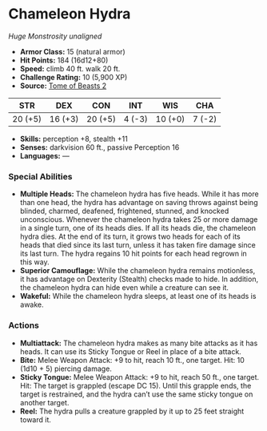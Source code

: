 # Chameleon Hydra

*Huge* *Monstrosity* *unaligned*

- **Armor Class:** 15 (natural armor)
- **Hit Points:** 184 (16d12+80)
- **Speed:** climb 40 ft. walk 20 ft.
- **Challenge Rating:** 10 (5,900 XP)
- **Source:** [Tome of Beasts 2](https://koboldpress.com/kpstore/product/tome-of-beasts-2-for-5th-edition/)

| STR | DEX | CON | INT | WIS | CHA |
| --- | --- | --- | --- | --- | --- |
| 20 (+5) | 16 (+3) | 20 (+5) | 4 (-3) | 10 (+0) | 7 (-2) |

- **Skills:** perception +8, stealth +11
- **Senses:** darkvision 60 ft., passive Perception 16
- **Languages:** —
### Special Abilities
- **Multiple Heads:** The chameleon hydra has five heads. While it has more than one head, the hydra has advantage on saving throws against being blinded, charmed, deafened, frightened, stunned, and knocked unconscious. Whenever the chameleon hydra takes 25 or more damage in a single turn, one of its heads dies. If all its heads die, the chameleon hydra dies. At the end of its turn, it grows two heads for each of its heads that died since its last turn, unless it has taken fire damage since its last turn. The hydra regains 10 hit points for each head regrown in this way.
- **Superior Camouflage:** While the chameleon hydra remains motionless, it has advantage on Dexterity (Stealth) checks made to hide. In addition, the chameleon hydra can hide even while a creature can see it.
- **Wakeful:** While the chameleon hydra sleeps, at least one of its heads is awake.
### Actions
- **Multiattack:** The chameleon hydra makes as many bite attacks as it has heads. It can use its Sticky Tongue or Reel in place of a bite attack.
- **Bite:** Melee Weapon Attack: +9 to hit, reach 10 ft., one target. Hit: 10 (1d10 + 5) piercing damage.
- **Sticky Tongue:** Melee Weapon Attack: +9 to hit, reach 50 ft., one target. Hit: The target is grappled (escape DC 15). Until this grapple ends, the target is restrained, and the hydra can’t use the same sticky tongue on another target.
- **Reel:** The hydra pulls a creature grappled by it up to 25 feet straight toward it.
